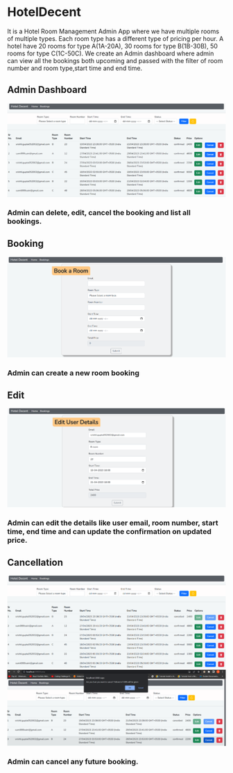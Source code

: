 # HotelDecent
It is a Hotel Room Management Admin App where we have multiple rooms of multiple types. Each room type has a different type of pricing per hour. A hotel have 20 rooms for type A(1A-20A), 30 rooms for type B(1B-30B), 50 rooms for type C(1C-50C). 
We create an Admin dashboard where admin can view all the bookings both upcoming and passed with the filter of room number and room type,start time and end time.
## Admin Dashboard


![nbase5](https://github.com/srishti0506/HotelDecent/blob/main/img/dashboard.png)

### Admin can delete, edit, cancel the booking and list all bookings.

## Booking
![nbase5](https://github.com/srishti0506/HotelDecent/blob/main/img/book%20a%20room.png)
### Admin can create a new room booking

## Edit
![nbase5](https://github.com/srishti0506/HotelDecent/blob/main/img/edit%20details.png)
### Admin can edit the details like user email, room number, start time, end time and can update the confirmation on updated price.

## Cancellation
![nbase5](https://github.com/srishti0506/HotelDecent/blob/main/img/cancel%20disable.png)
![nbase5](https://github.com/srishti0506/HotelDecent/blob/main/img/refund%20100.png)
### Admin can cancel any future booking.

